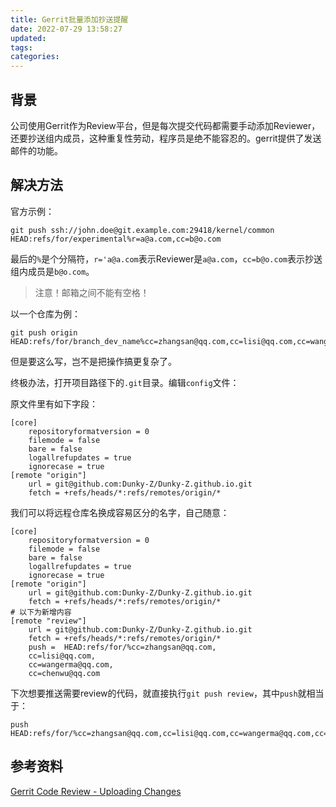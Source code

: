 ```yaml
---
title: Gerrit批量添加抄送提醒
date: 2022-07-29 13:58:27
updated:
tags:
categories:
---
```


## 背景
公司使用Gerrit作为Review平台，但是每次提交代码都需要手动添加Reviewer，还要抄送组内成员，这种重复性劳动，程序员是绝不能容忍的。gerrit提供了发送邮件的功能。

## 解决方法
官方示例：
```
git push ssh://john.doe@git.example.com:29418/kernel/common HEAD:refs/for/experimental%r=a@a.com,cc=b@o.com
```

最后的`%`是个分隔符，`r='a@a.com`表示Reviewer是`a@a.com`，`cc=b@o.com`表示抄送组内成员是`b@o.com`。
> 注意！邮箱之间不能有空格！

以一个仓库为例：
```
git push origin HEAD:refs/for/branch_dev_name%cc=zhangsan@qq.com,cc=lisi@qq.com,cc=wangerma@qq.com,cc=chenwu@qq.com
```

但是要这么写，岂不是把操作搞更复杂了。

终极办法，打开项目路径下的`.git`目录。编辑`config`文件：

原文件里有如下字段：

```
[core]
	repositoryformatversion = 0
	filemode = false
	bare = false
	logallrefupdates = true
	ignorecase = true
[remote "origin"]
	url = git@github.com:Dunky-Z/Dunky-Z.github.io.git
	fetch = +refs/heads/*:refs/remotes/origin/*
```

我们可以将远程仓库名换成容易区分的名字，自己随意：

```
[core]
	repositoryformatversion = 0
	filemode = false
	bare = false
	logallrefupdates = true
	ignorecase = true
[remote "origin"]
	url = git@github.com:Dunky-Z/Dunky-Z.github.io.git
	fetch = +refs/heads/*:refs/remotes/origin/*
# 以下为新增内容
[remote "review"]
	url = git@github.com:Dunky-Z/Dunky-Z.github.io.git
	fetch = +refs/heads/*:refs/remotes/origin/*
	push = 	HEAD:refs/for/%cc=zhangsan@qq.com,
	cc=lisi@qq.com,
	cc=wangerma@qq.com,
	cc=chenwu@qq.com
```

下次想要推送需要review的代码，就直接执行`git push review`，其中`push`就相当于：

```
push HEAD:refs/for/%cc=zhangsan@qq.com,cc=lisi@qq.com,cc=wangerma@qq.com,cc=chenwu@qq.com
```

## 参考资料
[Gerrit Code Review - Uploading Changes](https://gerrit-review.googlesource.com/Documentation/user-upload.html#push_create,)